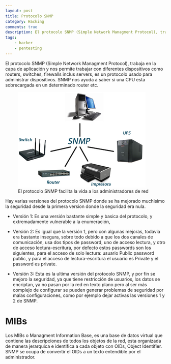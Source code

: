 ```yaml
---
layout: post
title: Protocolo SNMP
category: Hacking
comments: true
description: El protocolo SNMP (Simple Network Managment Protocol), trabaja en la capa de aplicación y nos permite trabajar con diferentes dispositivos como routers, switches, firewalls incluso servers, es un protocolo usado para facilitar la información de administracion entre dispositivos de red. 
tags:   
    - hacker
    - pentesting
---
```


El protocolo SNMP (Simple Network Managment Protocol), trabaja en la capa de aplicación y nos permite trabajar con diferentes dispositivos como routers, switches, firewalls inclus servers, es un protocolo usado para administrar dispositivos. SNMP nos ayuda a saber si una CPU esta sobrecargada en un determinado router etc. 

<figure>
<img alt="Protocolo SNMP" src="/resources/images/protocolo-snmp.jpg"/>
<figcaption>
El protocolo SNMP facilita la vida a los administradores de red
</figcaption>
</figure>

Hay varias versiones del protocolo SNMP donde se ha mejorado muchisimo la seguridad desde la primera version donde la seguridad era nula.

* Versión 1:  Es una versión bastante simple y basica del protocolo, y extremadamente vulnerable a la enumeración, 

* Versión 2: Es igual que la versión 1, pero con algunas mejoras, todavia era bastante insegura, sobre todo debido a que los dos canales de comunicación, usa dos tipos de password, uno de acceso lectura, y otro de acceso lectura-escritura, por defecto estos passwords son los siguientes, para el acceso de solo lectura: usuario Public password public, y para el acceso de lectura-escritura el usuario es Private y el password es private.

* Versión 3: Esta es la ultima versión del protocolo SNMP, y por fin se mejoro la seguridad, ya que tiene restricción de usuarios, los datos se encriptan, ya no pasan por la red en texto plano pero al ser más complejo de configurar se pueden generar problemas de seguridad por malas configuraciones, como por ejemplo dejar activas las versiones 1 y 2 de SNMP.

# MIBs

Los MIBs o Managment Information Base, es una base de datos virtual que contiene las descripciones de todos los objetos de la red, esta organizada de manera jerarquica e identifica a cada objeto con OIDs, Object Identifier. SNMP se ocupa de convertir el OIDs a un texto entendible por el administrador.




